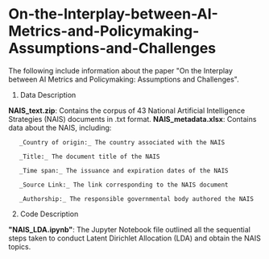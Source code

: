 # On-the-Interplay-between-AI-Metrics-and-Policymaking-Assumptions-and-Challenges

The following include information about the paper "On the Interplay between AI Metrics and Policymaking: Assumptions and Challenges".


1. Data Description

**NAIS_text.zip**: Contains the corpus of 43 National Artificial Intelligence Strategies (NAIS) documents in .txt format.
**NAIS_metadata.xlsx**: Contains data about the NAIS, including:

       _Country of origin:_ The country associated with the NAIS
 
       _Title:_ The document title of the NAIS
 
       _Time span:_ The issuance and expiration dates of the NAIS
 
       _Source Link:_ The link corresponding to the NAIS document
 
       _Authorship:_ The responsible governmental body authored the NAIS


 2. Code Description

**"NAIS_LDA.ipynb"**: The Jupyter Notebook file outlined all the sequential steps taken to conduct Latent Dirichlet Allocation (LDA) and obtain the NAIS topics.
